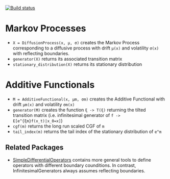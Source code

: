 [![Build status](https://github.com/matthieugomez/InfinitesimalGenerators.jl/workflows/CI/badge.svg)](https://github.com/matthieugomez/InfinitesimalGenerators.jl/actions)

# Markov Processes
- `X = DiffusionProcess(x, μ, σ)` creates the Markov Process corresponding to a diffusive process with drift `μ(x)` and volatility `σ(x)` with reflecting boundaries.
- `generator(X)` returns its associated transition matrix
- `stationary_distribution(X)` returns its stationary distribution

# Additive Functionals
- `M = AdditiveFunctional(x, μm, σm)` creates the Additive Functional with drift  `μm(x)` and volatility `σm(x)`
- `generator(M)` creates the function `ξ -> T(ξ)` returning the tilted transition matrix (i.e. infinitesimal generator of `f -> E[e^{ξm}f(x_t)|x_0=x]`)
- `cgf(m)` returns the long run scaled CGF of `m` 
- `tail_index(m)` returns the tail index of the stationary distribution of `e^m`

## Related Packages
- [SimpleDifferentialOperators](https://github.com/QuantEcon/SimpleDifferentialOperators.jl) contains more general tools to define operators with different boundary counditions. In contrast, InfinitesimalGenerators always assumes reflecting boundaries.
